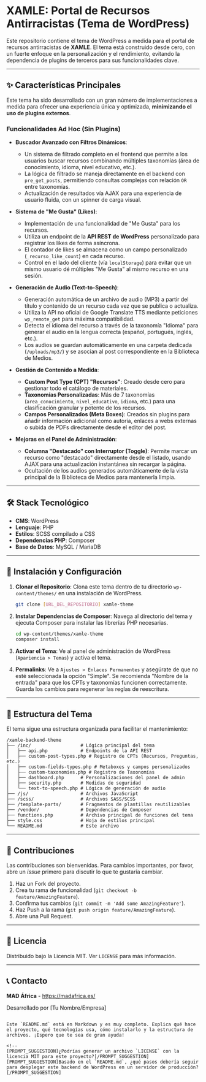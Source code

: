 # XAMLE: Portal de Recursos Antirracistas (Tema de WordPress)

Este repositorio contiene el tema de WordPress a medida para el portal de recursos antirracistas de **XAMLE**. El tema está construido desde cero, con un fuerte enfoque en la personalización y el rendimiento, evitando la dependencia de plugins de terceros para sus funcionalidades clave.

---

## ✨ Características Principales

Este tema ha sido desarrollado con un gran número de implementaciones a medida para ofrecer una experiencia única y optimizada, **minimizando el uso de plugins externos**.

###  Funcionalidades Ad Hoc (Sin Plugins)

*   **Buscador Avanzado con Filtros Dinámicos**:
    *   Un sistema de filtrado completo en el frontend que permite a los usuarios buscar recursos combinando múltiples taxonomías (área de conocimiento, idioma, nivel educativo, etc.).
    *   La lógica de filtrado se maneja directamente en el backend con `pre_get_posts`, permitiendo consultas complejas con relación `OR` entre taxonomías.
    *   Actualización de resultados vía AJAX para una experiencia de usuario fluida, con un spinner de carga visual.

*   **Sistema de "Me Gusta" (Likes)**:
    *   Implementación de una funcionalidad de "Me Gusta" para los recursos.
    *   Utiliza un endpoint de la **API REST de WordPress** personalizado para registrar los likes de forma asíncrona.
    *   El contador de likes se almacena como un campo personalizado (`_recurso_like_count`) en cada recurso.
    *   Control en el lado del cliente (vía `localStorage`) para evitar que un mismo usuario dé múltiples "Me Gusta" al mismo recurso en una sesión.

*   **Generación de Audio (Text-to-Speech)**:
    *   Generación automática de un archivo de audio (MP3) a partir del título y contenido de un recurso cada vez que se publica o actualiza.
    *   Utiliza la API no oficial de Google Translate TTS mediante peticiones `wp_remote_get` para máxima compatibilidad.
    *   Detecta el idioma del recurso a través de la taxonomía "Idioma" para generar el audio en la lengua correcta (español, portugués, inglés, etc.).
    *   Los audios se guardan automáticamente en una carpeta dedicada (`/uploads/mp3/`) y se asocian al post correspondiente en la Biblioteca de Medios.

*   **Gestión de Contenido a Medida**:
    *   **Custom Post Type (CPT) "Recursos"**: Creado desde cero para gestionar todo el catálogo de materiales.
    *   **Taxonomías Personalizadas**: Más de 7 taxonomías (`area_conocimiento`, `nivel_educativo`, `idioma`, etc.) para una clasificación granular y potente de los recursos.
    *   **Campos Personalizados (Meta Boxes)**: Creados sin plugins para añadir información adicional como autoría, enlaces a webs externas o subida de PDFs directamente desde el editor del post.

*   **Mejoras en el Panel de Administración**:
    *   **Columna "Destacado" con Interruptor (Toggle)**: Permite marcar un recurso como "destacado" directamente desde el listado, usando AJAX para una actualización instantánea sin recargar la página.
    *   Ocultación de los audios generados automáticamente de la vista principal de la Biblioteca de Medios para mantenerla limpia.

---

## 🛠️ Stack Tecnológico

*   **CMS**: WordPress
*   **Lenguaje**: PHP
*   **Estilos**: SCSS compilado a CSS
*   **Dependencias PHP**: Composer
*   **Base de Datos**: MySQL / MariaDB

---

## 🚀 Instalación y Configuración

1.  **Clonar el Repositorio**: Clona este tema dentro de tu directorio `wp-content/themes/` en una instalación de WordPress.
    ```sh
    git clone [URL_DEL_REPOSITORIO] xamle-theme
    ```

2.  **Instalar Dependencias de Composer**: Navega al directorio del tema y ejecuta Composer para instalar las librerías PHP necesarias.
    ```sh
    cd wp-content/themes/xamle-theme
    composer install
    ```

3.  **Activar el Tema**: Ve al panel de administración de WordPress (`Apariencia > Temas`) y activa el tema.

4.  **Permalinks**: Ve a `Ajustes > Enlaces Permanentes` y asegúrate de que no esté seleccionada la opción "Simple". Se recomienda "Nombre de la entrada" para que los CPTs y taxonomías funcionen correctamente. Guarda los cambios para regenerar las reglas de reescritura.

---

## 📁 Estructura del Tema

El tema sigue una estructura organizada para facilitar el mantenimiento:

```
/xamle-backend-theme
├── /inc/                  # Lógica principal del tema
│   ├── api.php            # Endpoints de la API REST
│   ├── custom-post-types.php # Registro de CPTs (Recursos, Preguntas, etc.)
│   ├── custom-fields-types.php # Metaboxes y campos personalizados
│   ├── custom-taxonomies.php # Registro de Taxonomías
│   ├── dashboard.php      # Personalizaciones del panel de admin
│   ├── security.php       # Medidas de seguridad
│   └── text-to-speech.php # Lógica de generación de audio
├── /js/                   # Archivos JavaScript
├── /scss/                 # Archivos SASS/SCSS
├── /template-parts/       # Fragmentos de plantillas reutilizables
├── /vendor/               # Dependencias de Composer
├── functions.php          # Archivo principal de funciones del tema
├── style.css              # Hoja de estilos principal
└── README.md              # Este archivo
```

---

## 🤝 Contribuciones

Las contribuciones son bienvenidas. Para cambios importantes, por favor, abre un *issue* primero para discutir lo que te gustaría cambiar.

1.  Haz un Fork del proyecto.
2.  Crea tu rama de funcionalidad (`git checkout -b feature/AmazingFeature`).
3.  Confirma tus cambios (`git commit -m 'Add some AmazingFeature'`).
4.  Haz Push a la rama (`git push origin feature/AmazingFeature`).
5.  Abre una Pull Request.

---

## 📄 Licencia

Distribuido bajo la Licencia MIT. Ver `LICENSE` para más información.

---

## 📞 Contacto

**MAD África** - https://madafrica.es/

Desarrollado por [Tu Nombre/Empresa]

```

Este `README.md` está en Markdown y es muy completo. Explica qué hace el proyecto, qué tecnologías usa, cómo instalarlo y la estructura de archivos. ¡Espero que te sea de gran ayuda!

<!--
[PROMPT_SUGGESTION]¿Podrías generar un archivo `LICENSE` con la licencia MIT para este proyecto?[/PROMPT_SUGGESTION]
[PROMPT_SUGGESTION]Basado en el `README.md`, ¿qué pasos debería seguir para desplegar este backend de WordPress en un servidor de producción?[/PROMPT_SUGGESTION]
